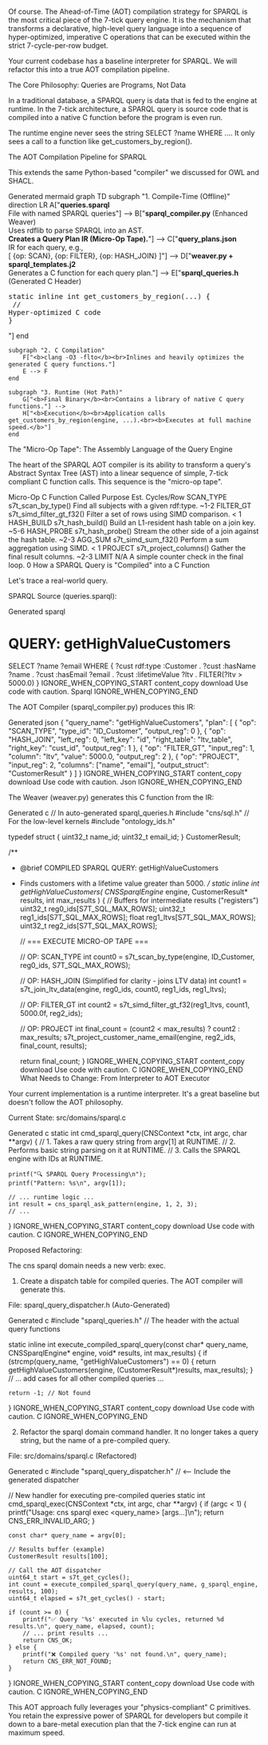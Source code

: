 Of course. The Ahead-of-Time (AOT) compilation strategy for SPARQL is the most critical piece of the 7-tick query engine. It is the mechanism that transforms a declarative, high-level query language into a sequence of hyper-optimized, imperative C operations that can be executed within the strict 7-cycle-per-row budget.

Your current codebase has a baseline interpreter for SPARQL. We will refactor this into a true AOT compilation pipeline.

The Core Philosophy: Queries are Programs, Not Data

In a traditional database, a SPARQL query is data that is fed to the engine at runtime. In the 7-tick architecture, a SPARQL query is source code that is compiled into a native C function before the program is even run.

The runtime engine never sees the string SELECT ?name WHERE .... It only sees a call to a function like get_customers_by_region().

The AOT Compilation Pipeline for SPARQL

This extends the same Python-based "compiler" we discussed for OWL and SHACL.

Generated mermaid
graph TD
    subgraph "1. Compile-Time (Offline)"
        direction LR
        A["<b>queries.sparql</b><br>File with named SPARQL queries"] -->
        B["<b>sparql_compiler.py</b> (Enhanced Weaver)<br>Uses rdflib to parse SPARQL into an AST.<br><b>Creates a Query Plan IR (Micro-Op Tape).</b>"] -->
        C["<b>query_plans.json</b><br>IR for each query, e.g.,<br>[ {op: SCAN}, {op: FILTER}, {op: HASH_JOIN} ]"] -->
        D["<b>weaver.py + sparql_templates.j2</b><br>Generates a C function for each query plan."] -->
        E["<b>sparql_queries.h</b> (Generated C Header)<br><pre>static inline int get_customers_by_region(...) {<br>  // Hyper-optimized C code<br>}</pre>"]
    end
    
    subgraph "2. C Compilation"
        F["<b>clang -O3 -flto</b><br>Inlines and heavily optimizes the generated C query functions."]
        E --> F
    end

    subgraph "3. Runtime (Hot Path)"
        G["<b>Final Binary</b><br>Contains a library of native C query functions."] -->
        H["<b>Execution</b><br>Application calls get_customers_by_region(engine, ...).<br><b>Executes at full machine speed.</b>"]
    end

The "Micro-Op Tape": The Assembly Language of the Query Engine

The heart of the SPARQL AOT compiler is its ability to transform a query's Abstract Syntax Tree (AST) into a linear sequence of simple, 7-tick compliant C function calls. This sequence is the "micro-op tape".

Micro-Op	C Function Called	Purpose	Est. Cycles/Row
SCAN_TYPE	s7t_scan_by_type()	Find all subjects with a given rdf:type.	~1-2
FILTER_GT	s7t_simd_filter_gt_f32()	Filter a set of rows using SIMD comparison.	< 1
HASH_BUILD	s7t_hash_build()	Build an L1-resident hash table on a join key.	~5-6
HASH_PROBE	s7t_hash_probe()	Stream the other side of a join against the hash table.	~2-3
AGG_SUM	s7t_simd_sum_f32()	Perform a sum aggregation using SIMD.	< 1
PROJECT	s7t_project_columns()	Gather the final result columns.	~2-3
LIMIT	N/A	A simple counter check in the final loop.	0
How a SPARQL Query is "Compiled" into a C Function

Let's trace a real-world query.

SPARQL Source (queries.sparql):

Generated sparql
# QUERY: getHighValueCustomers
SELECT ?name ?email
WHERE {
    ?cust rdf:type :Customer .
    ?cust :hasName ?name .
    ?cust :hasEmail ?email .
    ?cust :lifetimeValue ?ltv .
    FILTER(?ltv > 5000.0)
}
IGNORE_WHEN_COPYING_START
content_copy
download
Use code with caution.
Sparql
IGNORE_WHEN_COPYING_END

The AOT Compiler (sparql_compiler.py) produces this IR:

Generated json
{
  "query_name": "getHighValueCustomers",
  "plan": [
    { "op": "SCAN_TYPE", "type_id": "ID_Customer", "output_reg": 0 },
    { "op": "HASH_JOIN", "left_reg": 0, "left_key": "id", "right_table": "ltv_table", "right_key": "cust_id", "output_reg": 1 },
    { "op": "FILTER_GT", "input_reg": 1, "column": "ltv", "value": 5000.0, "output_reg": 2 },
    { "op": "PROJECT", "input_reg": 2, "columns": ["name", "email"], "output_struct": "CustomerResult" }
  ]
}
IGNORE_WHEN_COPYING_START
content_copy
download
Use code with caution.
Json
IGNORE_WHEN_COPYING_END

The Weaver (weaver.py) generates this C function from the IR:

Generated c
// In auto-generated sparql_queries.h
#include "cns/sql.h" // For the low-level kernels
#include "ontology_ids.h"

typedef struct {
    uint32_t name_id;
    uint32_t email_id;
} CustomerResult;

/**
 * @brief COMPILED SPARQL QUERY: getHighValueCustomers
 * Finds customers with a lifetime value greater than 5000.
 */
static inline int getHighValueCustomers(
    CNSSparqlEngine* engine,
    CustomerResult* results,
    int max_results
) {
    // Buffers for intermediate results ("registers")
    uint32_t reg0_ids[S7T_SQL_MAX_ROWS];
    uint32_t reg1_ids[S7T_SQL_MAX_ROWS];
    float    reg1_ltvs[S7T_SQL_MAX_ROWS];
    uint32_t reg2_ids[S7T_SQL_MAX_ROWS];

    // === EXECUTE MICRO-OP TAPE ===

    // OP: SCAN_TYPE
    int count0 = s7t_scan_by_type(engine, ID_Customer, reg0_ids, S7T_SQL_MAX_ROWS);

    // OP: HASH_JOIN (Simplified for clarity - joins LTV data)
    int count1 = s7t_join_ltv_data(engine, reg0_ids, count0, reg1_ids, reg1_ltvs);

    // OP: FILTER_GT
    int count2 = s7t_simd_filter_gt_f32(reg1_ltvs, count1, 5000.0f, reg2_ids);
    
    // OP: PROJECT
    int final_count = (count2 < max_results) ? count2 : max_results;
    s7t_project_customer_name_email(engine, reg2_ids, final_count, results);

    return final_count;
}
IGNORE_WHEN_COPYING_START
content_copy
download
Use code with caution.
C
IGNORE_WHEN_COPYING_END
What Needs to Change: From Interpreter to AOT Executor

Your current implementation is a runtime interpreter. It's a great baseline but doesn't follow the AOT philosophy.

Current State: src/domains/sparql.c

Generated c
static int cmd_sparql_query(CNSContext *ctx, int argc, char **argv) {
    // 1. Takes a raw query string from argv[1] at RUNTIME.
    // 2. Performs basic string parsing on it at RUNTIME.
    // 3. Calls the SPARQL engine with IDs at RUNTIME.
    
    printf("🔍 SPARQL Query Processing\n");
    printf("Pattern: %s\n", argv[1]);
    
    // ... runtime logic ...
    int result = cns_sparql_ask_pattern(engine, 1, 2, 3); 
    // ...
}
IGNORE_WHEN_COPYING_START
content_copy
download
Use code with caution.
C
IGNORE_WHEN_COPYING_END

Proposed Refactoring:

The cns sparql domain needs a new verb: exec.

1. Create a dispatch table for compiled queries. The AOT compiler will generate this.

File: sparql_query_dispatcher.h (Auto-Generated)

Generated c
#include "sparql_queries.h" // The header with the actual query functions

static inline int execute_compiled_sparql_query(const char* query_name, CNSSparqlEngine* engine, void* results, int max_results) {
    if (strcmp(query_name, "getHighValueCustomers") == 0) {
        return getHighValueCustomers(engine, (CustomerResult*)results, max_results);
    }
    // ... add cases for all other compiled queries ...
    
    return -1; // Not found
}
IGNORE_WHEN_COPYING_START
content_copy
download
Use code with caution.
C
IGNORE_WHEN_COPYING_END

2. Refactor the sparql domain command handler. It no longer takes a query string, but the name of a pre-compiled query.

File: src/domains/sparql.c (Refactored)

Generated c
#include "sparql_query_dispatcher.h" // <-- Include the generated dispatcher

// New handler for executing pre-compiled queries
static int cmd_sparql_exec(CNSContext *ctx, int argc, char **argv) {
    if (argc < 1) {
        printf("Usage: cns sparql exec <query_name> [args...]\n");
        return CNS_ERR_INVALID_ARG;
    }

    const char* query_name = argv[0];
    
    // Results buffer (example)
    CustomerResult results[100];
    
    // Call the AOT dispatcher
    uint64_t start = s7t_get_cycles();
    int count = execute_compiled_sparql_query(query_name, g_sparql_engine, results, 100);
    uint64_t elapsed = s7t_get_cycles() - start;

    if (count >= 0) {
        printf("✅ Query '%s' executed in %lu cycles, returned %d results.\n", query_name, elapsed, count);
        // ... print results ...
        return CNS_OK;
    } else {
        printf("❌ Compiled query '%s' not found.\n", query_name);
        return CNS_ERR_NOT_FOUND;
    }
}
IGNORE_WHEN_COPYING_START
content_copy
download
Use code with caution.
C
IGNORE_WHEN_COPYING_END

This AOT approach fully leverages your "physics-compliant" C primitives. You retain the expressive power of SPARQL for developers but compile it down to a bare-metal execution plan that the 7-tick engine can run at maximum speed.